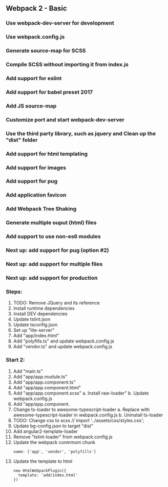 ## Webpack 2 - Basic
### Use webpack-dev-server for development
### Use webpack.config.js
### Generate source-map for SCSS 
### Compile SCSS without importing it from index.js
### Add support for eslint
### Add support for babel preset 2017
### Add JS source-map
### Customize port and start webpack-dev-server
### Use the third party library, such as jquery and Clean up the "dist" folder
### Add support for html templating
### Add support for images 
### Add support for pug 
### Add application favicon 
### Add Webpack Tree Shaking
### Generate multiple ouput (html) files
### Add support to use non-es6 modules

### Next up: add support for pug (option #2)
### Next up: add support for multiple files
### Next up: add support for production


### Steps:

1. TODO: Remove JQuery and its reference
2. Install runtime dependencies
3. Install DEV dependencies
4. Update tslint.json
5. Update tsconfig.json
6. Set up "lite-server" 
7. Add "app/index.html"
8. Add "polyfills.ts" and update webpack.config.js
7. Add "vendor.ts" and update webpack.config.js

### Start 2:
1. Add "main.ts" 
2. Add "app/app.module.ts"
3. Add "app/app.component.ts"
4. Add "app/app.component.html"
5. Add "app/app.component.scss"
  a. Install raw-loader"
  b. Update webpack.config.js
6. Add "app/app.component.
7. Change ts-loader to awesome-typescript-loader
  a. Replace with awesome-typescript-loader in webpack.config.js
  b. Uninstall ts-loader
8. TODO: Change css to scss // import '../assets/css/styles.css';
9. Update bg-config.json to target "dist"
10. Add angular2-template-loader
11. Remove "tslint-loader" from webpack.config.js
12. Update the webpack conmmom chunk
    ```
    name: ['app', 'vendor', 'polyfills']
    ```
13. Update the template to html
    ```
    new HtmlWebpackPlugin({
      template: 'add/index.html'
    })
    ```
